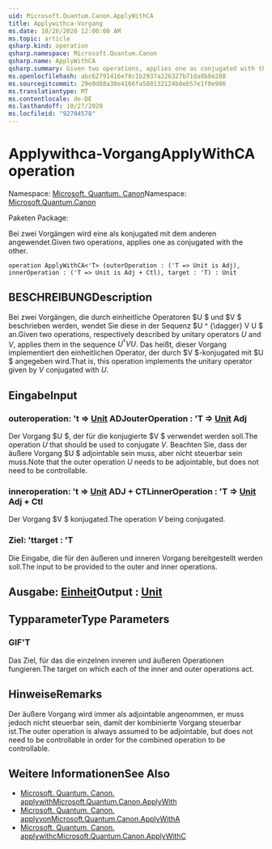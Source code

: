 ```yaml
---
uid: Microsoft.Quantum.Canon.ApplyWithCA
title: Applywithca-Vorgang
ms.date: 10/26/2020 12:00:00 AM
ms.topic: article
qsharp.kind: operation
qsharp.namespace: Microsoft.Quantum.Canon
qsharp.name: ApplyWithCA
qsharp.summary: Given two operations, applies one as conjugated with the other.
ms.openlocfilehash: abc62791416e78c1b2937a226327b71da8b8e288
ms.sourcegitcommit: 29e0d88a30e4166fa580132124b0eb57e1f0e986
ms.translationtype: MT
ms.contentlocale: de-DE
ms.lasthandoff: 10/27/2020
ms.locfileid: "92704578"
---
```

# <a name="applywithca-operation"></a><span data-ttu-id="43236-102">Applywithca-Vorgang</span><span class="sxs-lookup"><span data-stu-id="43236-102">ApplyWithCA operation</span></span>

<span data-ttu-id="43236-103">Namespace: [Microsoft. Quantum. Canon](xref:Microsoft.Quantum.Canon)</span><span class="sxs-lookup"><span data-stu-id="43236-103">Namespace: [Microsoft.Quantum.Canon](xref:Microsoft.Quantum.Canon)</span></span>

<span data-ttu-id="43236-104">Paketen [](https://nuget.org/packages/)</span><span class="sxs-lookup"><span data-stu-id="43236-104">Package: [](https://nuget.org/packages/)</span></span>


<span data-ttu-id="43236-105">Bei zwei Vorgängen wird eine als konjugated mit dem anderen angewendet.</span><span class="sxs-lookup"><span data-stu-id="43236-105">Given two operations, applies one as conjugated with the other.</span></span>

```qsharp
operation ApplyWithCA<'T> (outerOperation : ('T => Unit is Adj), innerOperation : ('T => Unit is Adj + Ctl), target : 'T) : Unit
```


## <a name="description"></a><span data-ttu-id="43236-106">BESCHREIBUNG</span><span class="sxs-lookup"><span data-stu-id="43236-106">Description</span></span>

<span data-ttu-id="43236-107">Bei zwei Vorgängen, die durch einheitliche Operatoren $U $ und $V $ beschrieben werden, wendet Sie diese in der Sequenz $U ^ {\dagger} V U $ an.</span><span class="sxs-lookup"><span data-stu-id="43236-107">Given two operations, respectively described by unitary operators $U$ and $V$, applies them in the sequence $U^{\dagger} V U$.</span></span> <span data-ttu-id="43236-108">Das heißt, dieser Vorgang implementiert den einheitlichen Operator, der durch $V $-konjugated mit $U $ angegeben wird.</span><span class="sxs-lookup"><span data-stu-id="43236-108">That is, this operation implements the unitary operator given by $V$ conjugated with $U$.</span></span>

## <a name="input"></a><span data-ttu-id="43236-109">Eingabe</span><span class="sxs-lookup"><span data-stu-id="43236-109">Input</span></span>

### <a name="outeroperation--t--unit-adj"></a><span data-ttu-id="43236-110">outeroperation: 't => [Unit](xref:microsoft.quantum.lang-ref.unit) ADJ</span><span class="sxs-lookup"><span data-stu-id="43236-110">outerOperation : 'T => [Unit](xref:microsoft.quantum.lang-ref.unit) Adj</span></span>

<span data-ttu-id="43236-111">Der Vorgang $U $, der für die konjugierte $V $ verwendet werden soll.</span><span class="sxs-lookup"><span data-stu-id="43236-111">The operation $U$ that should be used to conjugate $V$.</span></span> <span data-ttu-id="43236-112">Beachten Sie, dass der äußere Vorgang $U $ adjointable sein muss, aber nicht steuerbar sein muss.</span><span class="sxs-lookup"><span data-stu-id="43236-112">Note that the outer operation $U$ needs to be adjointable, but does not need to be controllable.</span></span>


### <a name="inneroperation--t--unit-adj--ctl"></a><span data-ttu-id="43236-113">inneroperation: 't => [Unit](xref:microsoft.quantum.lang-ref.unit) ADJ + CTL</span><span class="sxs-lookup"><span data-stu-id="43236-113">innerOperation : 'T => [Unit](xref:microsoft.quantum.lang-ref.unit) Adj + Ctl</span></span>

<span data-ttu-id="43236-114">Der Vorgang $V $ konjugated.</span><span class="sxs-lookup"><span data-stu-id="43236-114">The operation $V$ being conjugated.</span></span>


### <a name="target--t"></a><span data-ttu-id="43236-115">Ziel: 't</span><span class="sxs-lookup"><span data-stu-id="43236-115">target : 'T</span></span>

<span data-ttu-id="43236-116">Die Eingabe, die für den äußeren und inneren Vorgang bereitgestellt werden soll.</span><span class="sxs-lookup"><span data-stu-id="43236-116">The input to be provided to the outer and inner operations.</span></span>



## <a name="output--unit"></a><span data-ttu-id="43236-117">Ausgabe: [Einheit](xref:microsoft.quantum.lang-ref.unit)</span><span class="sxs-lookup"><span data-stu-id="43236-117">Output : [Unit](xref:microsoft.quantum.lang-ref.unit)</span></span>



## <a name="type-parameters"></a><span data-ttu-id="43236-118">Typparameter</span><span class="sxs-lookup"><span data-stu-id="43236-118">Type Parameters</span></span>

### <a name="t"></a><span data-ttu-id="43236-119">GIF</span><span class="sxs-lookup"><span data-stu-id="43236-119">'T</span></span>

<span data-ttu-id="43236-120">Das Ziel, für das die einzelnen inneren und äußeren Operationen fungieren.</span><span class="sxs-lookup"><span data-stu-id="43236-120">The target on which each of the inner and outer operations act.</span></span>

## <a name="remarks"></a><span data-ttu-id="43236-121">Hinweise</span><span class="sxs-lookup"><span data-stu-id="43236-121">Remarks</span></span>

<span data-ttu-id="43236-122">Der äußere Vorgang wird immer als adjointable angenommen, er muss jedoch nicht steuerbar sein, damit der kombinierte Vorgang steuerbar ist.</span><span class="sxs-lookup"><span data-stu-id="43236-122">The outer operation is always assumed to be adjointable, but does not need to be controllable in order for the combined operation to be controllable.</span></span>

## <a name="see-also"></a><span data-ttu-id="43236-123">Weitere Informationen</span><span class="sxs-lookup"><span data-stu-id="43236-123">See Also</span></span>

- [<span data-ttu-id="43236-124">Microsoft. Quantum. Canon. applywith</span><span class="sxs-lookup"><span data-stu-id="43236-124">Microsoft.Quantum.Canon.ApplyWith</span></span>](xref:Microsoft.Quantum.Canon.ApplyWith)
- [<span data-ttu-id="43236-125">Microsoft. Quantum. Canon. applyvon</span><span class="sxs-lookup"><span data-stu-id="43236-125">Microsoft.Quantum.Canon.ApplyWithA</span></span>](xref:Microsoft.Quantum.Canon.ApplyWithA)
- [<span data-ttu-id="43236-126">Microsoft. Quantum. Canon. applywithc</span><span class="sxs-lookup"><span data-stu-id="43236-126">Microsoft.Quantum.Canon.ApplyWithC</span></span>](xref:Microsoft.Quantum.Canon.ApplyWithC)